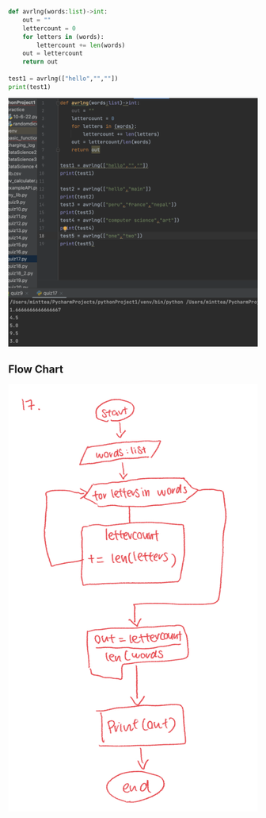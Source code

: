 ```.py
def avrlng(words:list)->int:
    out = ""
    lettercount = 0
    for letters in (words):
        lettercount += len(words)
    out = lettercount
    return out

test1 = avrlng(["hello","",""])
print(test1)
```
![](https://github.com/MeisaChi/unit2_repo/blob/main/Screenshots/quiz17.png)
## Flow Chart
![](https://github.com/MeisaChi/unit2_repo/blob/main/Screenshots/17.jpg)
